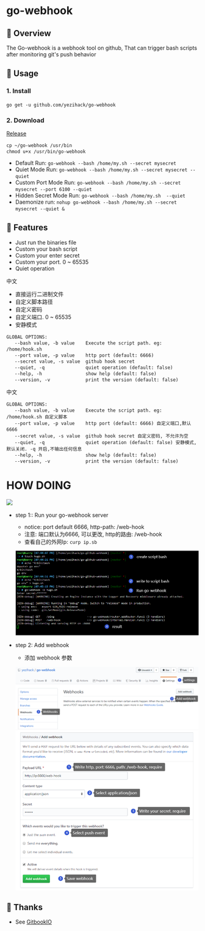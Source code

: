 # go-webhook



## 📡 Overview
The Go-webhook is a webhook tool on github, 
That can trigger bash scripts after monitoring git's push behavior

## 📜 Usage
### 1. Install
`go get -u github.com/yezihack/go-webhook`
### 2. Download
[Release](https://github.com/yezihack/go-webhook/releases)

```shell script
cp ~/go-webhook /usr/bin
chmod u+x /usr/bin/go-webhook
```

- Default Run: `go-webhook --bash /home/my.sh --secret mysecret`
- Quiet Mode Run: `go-webhook --bash /home/my.sh --secret mysecret --quiet`
- Custom Port Mode Run: `go-webhook --bash /home/my.sh --secret mysecret --port 6100 --quiet`
- Hidden Secret Mode Run: `go-webhook --bash /home/my.sh  --quiet`
- Daemonize run:  `nohup go-webhook --bash /home/my.sh --secret mysecret --quiet &` 

## 💌 Features
- Just run the binaries file 
- Custom your bash script
- Custom your enter secret
- Custom your port. 0 ~ 65535
- Quiet operation

中文 
- 直接运行二进制文件
- 自定义脚本路径
- 自定义密码
- 自定义端口. 0 ~ 65535
- 安静模式

```text
GLOBAL OPTIONS:
   --bash value, -b value    Execute the script path. eg: /home/hook.sh
   --port value, -p value    http port (default: 6666)
   --secret value, -s value  github hook secret
   --quiet, -q               quiet operation (default: false)
   --help, -h                show help (default: false)
   --version, -v             print the version (default: false)
```
中文
```text
GLOBAL OPTIONS:
   --bash value, -b value    Execute the script path. eg: /home/hook.sh 自定义脚本
   --port value, -p value    http port (default: 6666) 自定义端口,默认6666
   --secret value, -s value  github hook secret 自定义密码, 不允许为空
   --quiet, -q               quiet operation (default: false) 安静模式,默认关闭. -q 开启,不输出任何信息
   --help, -h                show help (default: false) 
   --version, -v             print the version (default: false)

```
# HOW DOING

![](help/ae3edeb82083683a.jpg)


- step 1:: Run your go-webhook server

  - notice: port default 6666, http-path: /web-hook
  - 注意: 端口默认为6666, 可以更改, http的路由: /web-hook
  - 查看自己的外网Ip: `curp ip.sb`

  ![image-20200422194800401](assets/image-20200422194800401.png)

- step 2: Add webhook
  - 添加 webhook 参数
  
  ![image-20200422194224139](assets/image-20200422194224139.png)
  ![image-20200422195200683](assets/image-20200422195200683.png)



## 👋 Thanks

- See [GitbookIO](https://github.com/GitbookIO/go-github-webhook)
